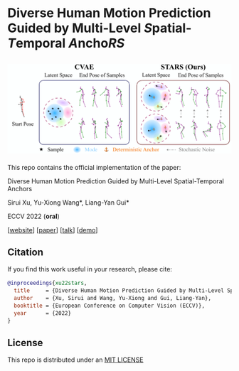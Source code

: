 # Diverse Human Motion Prediction Guided by Multi-Level *S*patial-*T*emporal *A*ncho*RS*
![Loading STARS Overview](images/teaser.png "STARS")
---
This repo contains the official implementation of the paper:

Diverse Human Motion Prediction Guided by Multi-Level Spatial-Temporal Anchors

Sirui Xu, Yu-Xiong Wang*, Liang-Yan Gui*

ECCV 2022 (**oral**)

[[website](https://sirui-xu.github.io/STARS/)] [[paper]()] [[talk]()] [[demo](https://youtu.be/ibYfsvCg7tQ)]



## Citation
If you find this work useful in your research, please cite:

```bibtex
@inproceedings{xu22stars,
  title     = {Diverse Human Motion Prediction Guided by Multi-Level Spatial-Temporal Anchors},
  author    = {Xu, Sirui and Wang, Yu-Xiong and Gui, Liang-Yan},
  booktitle = {European Conference on Computer Vision (ECCV)},
  year      = {2022}
}
```

## License

This repo is distributed under an [MIT LICENSE](LICENSE)